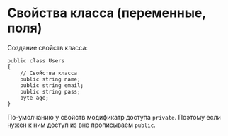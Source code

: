 # Свойства класса (переменные, поля)
Создание свойств класса:

    public class Users
    {
        // Свойства класса
        public string name;
        public string email;
        public string pass;
        byte age;
    }

По-умолчанию у свойств модификатр доступа `private`. Поэтому если нужен к ним доступ из вне прописываем `public`.
